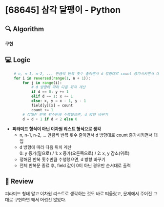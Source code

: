 # [68645] 삼각 달팽이 - Python

## 🔍 Algorithm
**구현**

## 💻 Logic

```Python
    # n, n-1, n-2, ... 만큼씩 반복 횟수 줄이면서 d 방향대로 count 증가시키면서 대입
    for i in reversed(range(1, n + 1)):
        for j in range(i):
            # d 방향에 따라 다음 위치 계산
            if d == 0: y += 1
            elif d == 1: x += 1
            else: x, y = x - 1, y - 1
            field[y][x] = count
            count += 1
        # 정해진 반복 횟수만큼 수행했으면, d 방향 바꾸기
        d = d + 1 if d < 2 else 0
```
- **피라미드 형식이 아닌 이차원 리스트 형식으로 생각**  
    - n, n-1, n-2, ... 만큼씩 반복 횟수 줄이면서 d 방향대로 count 증가시키면서 대입  
    - d 방향에 따라 다음 위치 계산  
        0: y 증가(밑으로) / 1: x 증가(오른쪽으로) / 2: x, y 감소(위로)  
    - 정해진 반복 횟수만큼 수행했으면, d 방향 바꾸기
    - 전체 반복문 종료 후, field 값이 0이 아닌 경우만 순서대로 출력


## 📝 Review

피라미드 형태 말고 이차원 리스트로 생각하는 것도 바로 떠올랐고, 문제에서 주어진 그대로 구현하면 돼서 어렵진 않았다.  